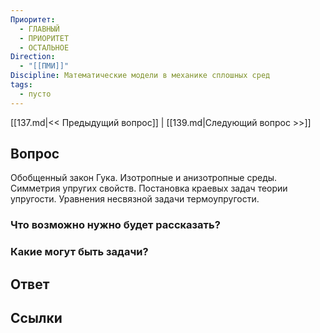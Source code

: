 ```yaml
---
Приоритет:
  - ГЛАВНЫЙ
  - ПРИОРИТЕТ
  - ОСТАЛЬНОЕ
Direction:
  - "[[ПМИ]]" 
Discipline: Математические модели в механике сплошных сред 
tags:
  - пусто
---
```

[[137.md|<< Предыдущий вопрос]] | [[139.md|Следующий вопрос >>]]
## Вопрос

Обобщенный закон Гука. Изотропные и анизотропные среды. Симметрия упругих свойств. Постановка краевых задач теории упругости. Уравнения несвязной задачи термоупругости.

### Что возможно нужно будет рассказать?

### Какие могут быть задачи?

## Ответ

## Ссылки

